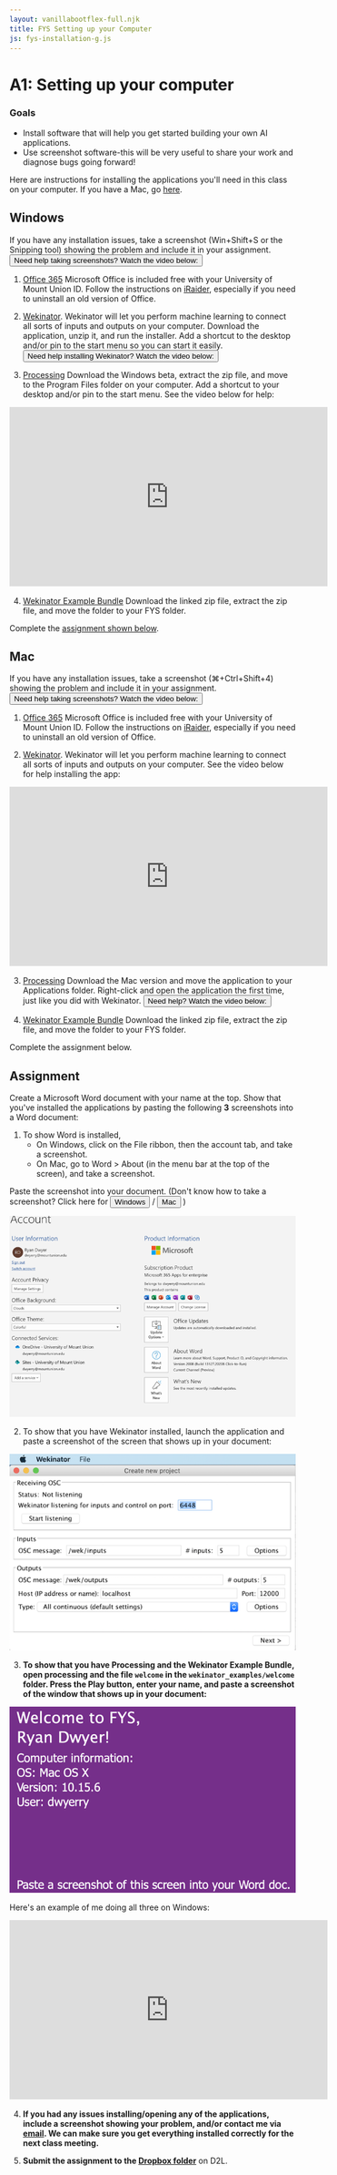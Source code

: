 ```yaml
---
layout: vanillabootflex-full.njk
title: FYS Setting up your Computer
js: fys-installation-g.js
---
```


# A1: Setting up your computer

### Goals

- Install software that will help you get started building your own AI applications.
- Use screenshot software-this will be very useful to share your work and diagnose bugs going forward!


Here are instructions for installing the applications you'll need in this class on your computer. If you have a Mac, go [here](#mac).

## Windows

If you have any installation issues, take a screenshot (Win+Shift+S or the Snipping tool) showing the problem and include it in your assignment.
<button class="btn btn-link" onclick="show('windows-screenshot')">Need help taking screenshots? Watch the video below:</button>
<iframe width="560" height="315" src="https://www.youtube.com/embed/d_0gcVRenXM" frameborder="0" allow="accelerometer; autoplay; encrypted-media; gyroscope; picture-in-picture" allowfullscreen id="windows-screenshot" hidden></iframe>

1. [Office 365](https://portal.office.com/OLS/MySoftware.aspx) Microsoft Office is included free with your University of Mount Union ID. Follow the instructions on [iRaider](https://portal.mountunion.edu/campusoffice/information_technology/Documents/How%20To/Office/Windows_Install_Instructions.pdf), especially if you need to uninstall an old version of Office. 

2. [Wekinator](http://www.wekinator.org/downloads/). Wekinator will let you perform machine learning to connect all sorts of inputs and outputs on your computer. Download the application, unzip it, and run the installer. Add a shortcut to the desktop and/or pin to the start menu so you can start it easily.<button class="btn btn-link" onclick="show('windows-wekinator-video')">Need help installing Wekinator? Watch the video below:</button>
<iframe width="560" height="315" src="https://www.youtube.com/embed/dy54o2iCtAs" frameborder="0" allow="accelerometer; autoplay; encrypted-media; gyroscope; picture-in-picture" allowfullscreen id="windows-wekinator-video" hidden></iframe>

3. [Processing](https://processing.org/download/) Download the Windows beta, extract the zip file, and move to the Program Files folder on your computer. Add a shortcut to your desktop and/or pin to the start menu. See the video below for help:
<iframe width="560" height="315" src="https://www.youtube.com/embed/5vc7XYNXXGg" frameborder="0" allow="accelerometer; autoplay; encrypted-media; gyroscope; picture-in-picture" allowfullscreen id="windows-processing"></iframe>


4. [Wekinator Example Bundle](https://github.com/ryanpdwyer/wekinator_examples/releases/download/v1.2/wekinator_examples.zip) Download the linked zip file, extract the zip file, and move the folder to your FYS folder.

Complete the [assignment shown below](#assignment).


<h2 id="mac">Mac</h2>

If you have any installation issues, take a screenshot (⌘+Ctrl+Shift+4) showing the problem and include it in your assignment.
<button class="btn btn-link" onclick="show('mac-screenshot')">Need help taking screenshots? Watch the video below:</button>
<iframe width="560" height="315" src="https://www.youtube.com/embed/AEE-EEfW204" frameborder="0" allow="accelerometer; autoplay; encrypted-media; gyroscope; picture-in-picture" allowfullscreen id="mac-screenshot" hidden></iframe>

1. [Office 365](https://portal.office.com/OLS/MySoftware.aspx) Microsoft Office is included free with your University of Mount Union ID. Follow the instructions on [iRaider](https://portal.mountunion.edu/campusoffice/information_technology/Documents/How%20To/Office/Windows_Install_Instructions.pdf), especially if you need to uninstall an old version of Office. 

2. [Wekinator](http://www.wekinator.org/downloads/). Wekinator will let you perform machine learning to connect all sorts of inputs and outputs on your computer. See the video below for help installing the app:
<iframe width="560" height="315" src="https://www.youtube.com/embed/9SFmsnf5HjY" frameborder="0" allow="accelerometer; autoplay; encrypted-media; gyroscope; picture-in-picture" allowfullscreen id="mac-wekinator-video"></iframe>

3. [Processing](https://processing.org/download/) Download the Mac version and move the application to your Applications folder. Right-click and open the application the first time, just like you did with Wekinator. <button class="btn btn-link" onclick="show('mac-processing-video')">Need help? Watch the video below:</button>
<iframe width="560" height="315" src="https://www.youtube.com/embed/-6Mcr76sfFY" frameborder="0" allow="accelerometer; autoplay; encrypted-media; gyroscope; picture-in-picture" allowfullscreen id="mac-processing-video" hidden></iframe>

4. [Wekinator Example Bundle](https://github.com/ryanpdwyer/wekinator_examples/releases/download/v1.2/wekinator_examples.zip) Download the linked zip file, extract the zip file, and move the folder to your FYS folder.

Complete the assignment below.

<h2 id="assignment">Assignment</h2>

Create a Microsoft Word document with your name at the top. Show that you've installed the applications by pasting the following **3** screenshots into a Word document:

1. To show Word is installed,
	- On Windows, click on the File ribbon, then the account tab, and take a screenshot. 
	- On Mac, go to Word > About (in the menu bar at the top of the screen), and take a screenshot.

  Paste the screenshot into your document. (Don't know how to take a screenshot? Click here for <button class="btn btn-link" onclick="show('windows-screenshot-2'); hide('mac-screenshot-2')">Windows</button> / <button class="btn btn-link" onclick="show('mac-screenshot-2'); hide('windows-screenshot-2')">Mac</button> )
<iframe width="560" height="315" src="https://www.youtube.com/embed/d_0gcVRenXM" frameborder="0" allow="accelerometer; autoplay; encrypted-media; gyroscope; picture-in-picture" allowfullscreen id="windows-screenshot-2" hidden></iframe>
<iframe width="560" height="315" src="https://www.youtube.com/embed/AEE-EEfW204" frameborder="0" allow="accelerometer; autoplay; encrypted-media; gyroscope; picture-in-picture" allowfullscreen id="mac-screenshot-2" hidden></iframe>

<img alt="Office account info" src="/img/fys-office.png" width="600px"/>

2. To show that you have Wekinator installed, launch the application and paste a screenshot of the screen that shows up in your document:

![Wekinator inputs screen](/img/fys-wekinator.png)

3. **To show that you have Processing and the Wekinator Example Bundle, open processing and the file `welcome` in the `wekinator_examples/welcome` folder. Press the Play button, enter your name, and paste a screenshot of the window that shows up in your document:**

![Processing welcome screen](/img/welcome-picture.png)


Here's an example of me doing all three on Windows:

<iframe width="560" height="315" src="https://www.youtube.com/embed/4dKeHUp4khQ" frameborder="0" allow="accelerometer; autoplay; encrypted-media; gyroscope; picture-in-picture" allowfullscreen></iframe>

4. **If you had any issues installing/opening any of the applications, include a screenshot showing your problem, and/or contact me via [email](mailto:dwyerry@mountunion.edu). We can make sure you get everything installed correctly for the next class meeting.**


5. **Submit the assignment to the [Dropbox folder](https://d2l.mountunion.edu/d2l/le/content/35016/viewContent/395465/View)** on D2L.

